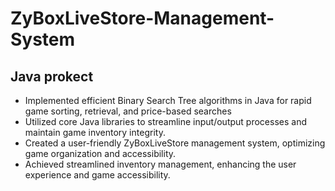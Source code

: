 # ZyBoxLiveStore-Management-System
## Java prokect
- Implemented efficient Binary Search Tree algorithms in Java for rapid game sorting, retrieval, and price-based
searches
- Utilized core Java libraries to streamline input/output processes and maintain game inventory integrity.
- Created a user-friendly ZyBoxLiveStore management system, optimizing game organization and accessibility.
- Achieved streamlined inventory management, enhancing the user experience and game accessibility.
